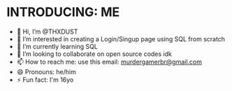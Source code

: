 # INTRODUCING: ME

- 👋 Hi, I’m @THXDUST
- 👀 I’m interested in creating a Login/Singup page using SQL from scratch
- 🌱 I’m currently learning SQL
- 💞️ I’m looking to collaborate on open source codes idk
- 📫 How to reach me: use this email: murdergamerbr@gmail.com
- 😄 Pronouns: he/him
- ⚡ Fun fact: I'm 16yo

<!---
THXDUST/THXDUST is a ✨ special ✨ repository because its `README.md` (this file) appears on your GitHub profile.
You can click the Preview link to take a look at your changes.
--->
